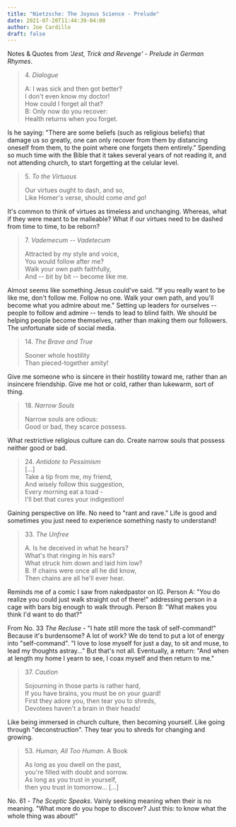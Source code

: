 ```yaml
---
title: "Nietzsche: The Joyous Science - Prelude"
date: 2021-07-20T11:44:39-04:00
author: Joe Cardillo
draft: false
---
```


Notes & Quotes from _'Jest, Trick and Revenge' - Prelude in German Rhymes_.
> 4\. _Dialogue_  
>
> A: I was sick and then got better?  
> I don't even know my doctor!  
> How could I forget all that?  
> B: Only now do you recover:  
> Health returns when you forget.  

Is he saying: "There are some beliefs (such as religious beliefs) that damage us so greatly, one can only recover from them by distancing oneself from them, to the point where one forgets them entirely." Spending so much time with the Bible that it takes several years of not reading it, and not attending church, to start forgetting at the celular level.

> 5\. _To the Virtuous_  
>
> Our virtues ought to dash, and so,  
> Like Homer's verse, should come _and go_!  

It's common to think of virtues as timeless and unchanging. Whereas, what if they were meant to be malleable? What if our virtues need to be dashed from time to time, to be reborn?

> 7\. _Vademecum -- Vadetecum_  
> 
> Attracted by my style and voice,  
> You would follow after me?  
> Walk your own path faithfully,  
> And -- bit by bit -- become like me.  

Almost seems like something Jesus could've said. "If you really want to be like me, don't follow me. Follow no one. Walk your own path, and you'll become what you admire about me." Setting up leaders for ourselves -- people to follow and admire -- tends to lead to blind faith. We should be helping people become themselves, rather than making them our followers. The unfortunate side of social media.

> 14\. _The Brave and True_  
>
> Sooner whole hostility  
> Than pieced-together amity!  

Give me someone who is sincere in their hostility toward me, rather than an insincere friendship. Give me hot or cold, rather than lukewarm, sort of thing.

> 18\. _Narrow Souls_  
>  
> Narrow souls are odious:  
> Good or bad, they scarce possess.  

What restrictive religious culture can do. Create narrow souls that possess neither good or bad.

> 24\. _Antidote to Pessimism_  
> \[...\]  
> Take a tip from me, my friend,  
> And wisely follow this suggestion,  
> Every morning eat a toad -  
> I'll bet that cures your indigestion!  

Gaining perspective on life. No need to "rant and rave." Life is good and sometimes you just need to experience something nasty to understand!

> 33\. _The Unfree_
>
> A. Is he deceived in what he hears?  
> What's that ringing in his ears?  
> What struck him down and laid him low?  
> B. If chains were once all he did know,  
> Then chains are all he'll ever hear.  

Reminds me of a comic I saw from nakedpastor on IG. Person A: "You do realize you could just walk straight out of there!" addressing person in a cage with bars big enough to walk through. Person B: "What makes you think I'd want to do that?"

From No. 33 _The Recluse_ - "I hate still more the task of self-command!" Because it's burdensome? A lot of work? We do tend to put a lot of energy into "self-command". "I love to lose myself for just a day, to sit and muse, to lead my thoughts astray..." But that's not all. Eventually, a return: "And when at length my home I yearn to see, I coax myself and then return to me."

> 37\. _Caution_  
>  
> Sojourning in those parts is rather hard,  
> If you have brains, you must be on your guard!  
> First they adore you, then tear you to shreds,  
> Devotees haven't a brain in their heads!  

Like being immersed in church culture, then becoming yourself. Like going through "deconstruction". They tear you to shreds for changing and growing.

> 53\. _Human, All Too Human_. A Book
>  
> As long as you dwell on the past,  
> you're filled with doubt and sorrow.  
> As long as you trust in yourself,  
> then you trust in tomorrow...
> \[...\]

No. 61 - _The Sceptic Speaks_. Vainly seeking meaning when their is no meaning. "What more do you hope to discover? Just this: to know what the whole thing was about!"
